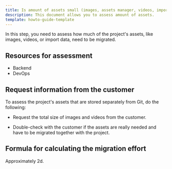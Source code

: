 ```yaml
---
title: Is amount of assets small (images, assets manager, videos, import data (if needed) etc.) Files: <30 GB?
description: This document allows you to assess amount of assets.
template: howto-guide-template
---
```


In this step, you need to assess how much of the project's assets, like images, videos, or import data, need to be migrated.

## Resources for assessment

* Backend
* DevOps


## Request information from the customer


To assess the project's assets that are stored separately from Git, do the following:

* Request the total size of images and videos from the customer.

* Double-check with the customer if the assets are really needed and have to be migrated together with the project.


## Formula for calculating the migration effort

Approximately 2d.

